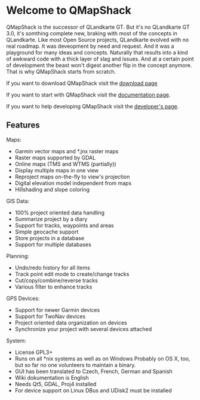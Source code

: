# Welcome to QMapShack

QMapShack is the successor of QLandkarte GT. But it's no QLandkarte GT 3.0, it's somthing complete new, braking with most of the concepts in QLandkarte. Like most Open Source projects, QLandkarte evolved with no real roadmap. It was deveopment by need and request. And it was a playground for many ideas and concepts. Naturally that results into a kind of awkward code with a thick layer of slag and issues. And at a certain point of development the beast won't digest another flip in the concept anymore. That is why QMapShack starts from scratch. 

If you want to download QMapShack visit the [download page](https://bitbucket.org/maproom/qmapshack/downloads)

If you want to start with QMapShack visit the [documentation page](DocMain).

If you want to help developing QMapShack visit the [developer's page](Developer).

## Features

Maps:

* Garmin vector maps and *.jnx raster maps
* Raster maps supported by GDAL
* Online maps (TMS and WTMS (partially))
* Display multiple maps in one view
* Reproject maps on-the-fly to view's projection
* Digital elevation model independent from maps
* Hillshading and slope coloring

GIS Data:

* 100% project oriented data handling
* Summarize project by a diary
* Support for tracks, waypoints and areas
* Simple geocache support
* Store projects in a database
* Support for multiple databases

Planning:

* Undo/redo history for all items
* Track point edit mode to create/change tracks
* Cut/copy/combine/reverse tracks
* Various filter to enhance tracks

GPS Devices:

* Support for newer Garmin devices
* Support for TwoNav devices
* Project oriented data organization on devices
* Synchronize your project with several devices attached 

System:

* License GPL3+
* Runs on all *nix systems as well as on Windows
  Probably on OS X, too, but so far no one volunteers to 
  maintain a binary.
* GUI has been translated to Czech, French, German and Spanish
* Wiki dokumentation is English 
* Needs Qt5, GDAL, Proj4 installed
* For device support on Linux DBus and UDisk2 must be installed
